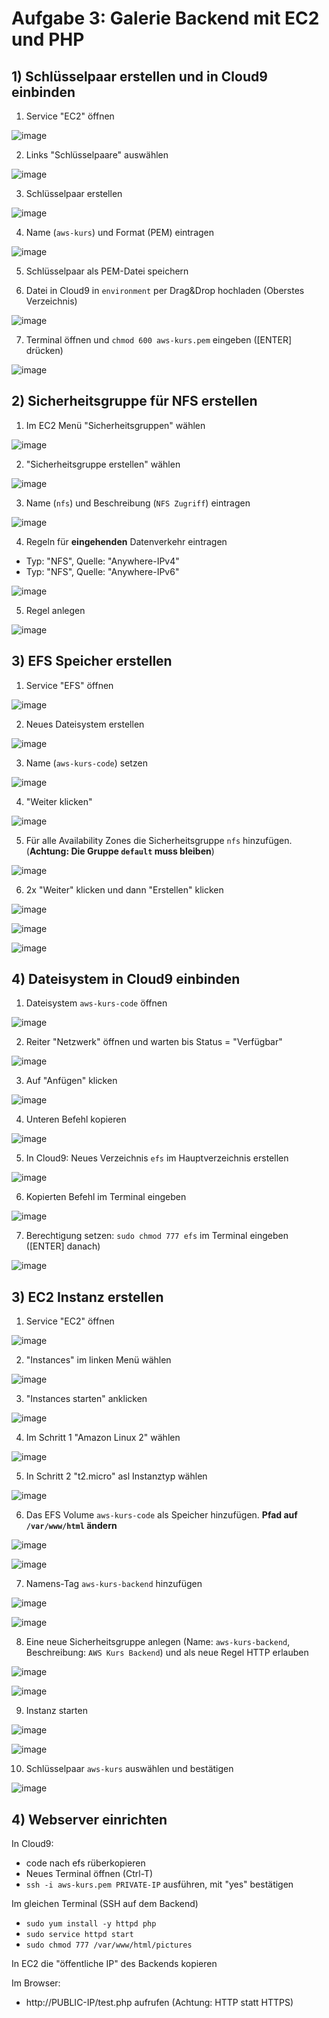 # Aufgabe 3: Galerie Backend mit EC2 und PHP


## 1) Schlüsselpaar erstellen und in Cloud9 einbinden

1. Service "EC2" öffnen

![image](_img/ec2-key-1.png)

2. Links "Schlüsselpaare" auswählen

![image](_img/ec2-key-2.png)

3. Schlüsselpaar erstellen

![image](_img/ec2-key-3.png)

4. Name (`aws-kurs`) und Format (PEM) eintragen

![image](_img/ec2-key-4.png)

5. Schlüsselpaar als PEM-Datei speichern

6. Datei in Cloud9 in `environment` per Drag&Drop hochladen (Oberstes Verzeichnis)

![image](_img/ec2-key-5.png)

7. Terminal öffnen und `chmod 600 aws-kurs.pem` eingeben ([ENTER] drücken)

![image](_img/ec2-key-6.png)


## 2) Sicherheitsgruppe für NFS erstellen

1. Im EC2 Menü "Sicherheitsgruppen" wählen

![image](_img/efs-secgroup-1.png)

2. "Sicherheitsgruppe erstellen" wählen

![image](_img/efs-secgroup-2.png)

3. Name (`nfs`) und Beschreibung (`NFS Zugriff`) eintragen

![image](_img/efs-secgroup-3.png)

4. Regeln für **eingehenden** Datenverkehr eintragen
  - Typ: "NFS", Quelle: "Anywhere-IPv4"
  - Typ: "NFS", Quelle: "Anywhere-IPv6"

![image](_img/efs-secgroup-4.png)

5. Regel anlegen

![image](_img/efs-secgroup-5.png)


## 3) EFS Speicher erstellen

1. Service "EFS" öffnen

![image](_img/efs-1.png)

2. Neues Dateisystem erstellen

![image](_img/efs-2.png)

3. Name (`aws-kurs-code`) setzen

![image](_img/efs-3.png)

4. "Weiter klicken"

![image](_img/efs-4.png)

5. Für alle Availability Zones die Sicherheitsgruppe `nfs` hinzufügen. (**Achtung: Die Gruppe `default` muss bleiben**)

![image](_img/efs-5.png)

6. 2x "Weiter" klicken und dann "Erstellen" klicken

![image](_img/efs-6.png)

![image](_img/efs-7.png)

![image](_img/efs-8.png)


## 4) Dateisystem in Cloud9 einbinden

1. Dateisystem `aws-kurs-code` öffnen

![image](_img/efs-mount-1.png)

2. Reiter "Netzwerk" öffnen und warten bis Status = "Verfügbar"

![image](_img/efs-mount-2.png)

3. Auf "Anfügen" klicken

![image](_img/efs-mount-3.png)

4. Unteren Befehl kopieren

![image](_img/efs-mount-4.png)

5. In Cloud9: Neues Verzeichnis `efs` im Hauptverzeichnis erstellen

![image](_img/efs-mount-5.png)

6. Kopierten Befehl im Terminal eingeben

![image](_img/efs-mount-6.png)

7. Berechtigung setzen: `sudo chmod 777 efs` im Terminal eingeben ([ENTER] danach)

![image](_img/efs-mount-7.png)


## 3) EC2 Instanz erstellen

1. Service "EC2" öffnen

![image](_img/ec2-1.png)

2. "Instances" im linken Menü wählen

![image](_img/ec2-2.png)

3. "Instances starten" anklicken

![image](_img/ec2-3.png)

4. Im Schritt 1 "Amazon Linux 2" wählen

![image](_img/ec2-4.png)

5. In Schritt 2 "t2.micro" asl Instanztyp wählen

![image](_img/ec2-5.png)

6. Das EFS Volume `aws-kurs-code` als Speicher hinzufügen. **Pfad auf `/var/www/html` ändern**

![image](_img/ec2-6.png)

![image](_img/ec2-7.png)

7. Namens-Tag `aws-kurs-backend` hinzufügen

![image](_img/ec2-8.png)

![image](_img/ec2-9.png)

8. Eine neue Sicherheitsgruppe anlegen (Name: `aws-kurs-backend`, Beschreibung: `AWS Kurs Backend`) und als neue Regel HTTP erlauben

![image](_img/ec2-10.png)

![image](_img/ec2-11.png)

9. Instanz starten

![image](_img/ec2-12.png)

![image](_img/ec2-13.png)

10. Schlüsselpaar `aws-kurs` auswählen und bestätigen

![image](_img/ec2-14.png)


## 4) Webserver einrichten

In Cloud9:
- code nach efs rüberkopieren
- Neues Terminal öffnen (Ctrl-T)
- `ssh -i aws-kurs.pem PRIVATE-IP` ausführen, mit "yes" bestätigen

Im gleichen Terminal (SSH auf dem Backend)
- `sudo yum install -y httpd php`
- `sudo service httpd start`
- `sudo chmod 777 /var/www/html/pictures`

In EC2 die "öffentliche IP" des Backends kopieren

Im Browser:
- http://PUBLIC-IP/test.php aufrufen (Achtung: HTTP statt HTTPS)
